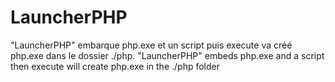 # LauncherPHP
"LauncherPHP" embarque php.exe et un script puis execute va créé php.exe dans le dossier ./php. "LauncherPHP" embeds php.exe and a script then execute will create php.exe in the ./php folder

